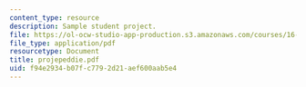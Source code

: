 ```yaml
---
content_type: resource
description: Sample student project.
file: https://ol-ocw-studio-app-production.s3.amazonaws.com/courses/16-810-engineering-design-and-rapid-prototyping-january-iap-2007/f94e2934b07fc7792d21aef600aab5e4_projepeddie.pdf
file_type: application/pdf
resourcetype: Document
title: projepeddie.pdf
uid: f94e2934-b07f-c779-2d21-aef600aab5e4
---
```

